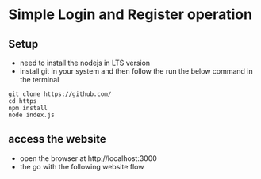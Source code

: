 # Simple Login and Register operation

## Setup
- need to install the nodejs in LTS version
- install git in your system and then follow the run the below command in the terminal
```
git clone https://github.com/
cd https
npm install
node index.js
```

## access the website

- open the browser at http://localhost:3000
- the go with the following website flow